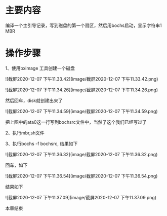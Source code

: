 # 主要内容

编译一个主引导记录，写到磁盘的第一个扇区，然后用bochs启动，显示字符串1 MBR

# 操作步骤

1、使用bximage 工具创建一个磁盘



![截屏2020-12-07 下午11.33.42](image/截屏2020-12-07 下午11.33.42.png)

![截屏2020-12-07 下午11.34.26](image/截屏2020-12-07 下午11.34.26.png)

然后回车，disk就创建出来了

![截屏2020-12-07 下午11.34.59](image/截屏2020-12-07 下午11.34.59.png)



把上图中的ata0这一行写到bochsrc文件中，当然了这个我们已经写过了



2、执行mbr,sh文件

3、执行bochs -f bochsrc, 结果如下

![截屏2020-12-07 下午11.36.32](image/截屏2020-12-07 下午11.36.32.png)

回车，如下

![截屏2020-12-07 下午11.36.54](image/截屏2020-12-07 下午11.36.54.png)



结果如下

![截屏2020-12-07 下午11.37.09](image/截屏2020-12-07 下午11.37.09.png)

本章结束
